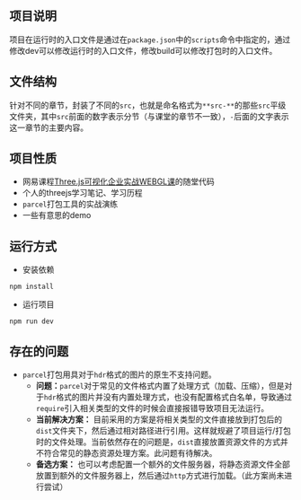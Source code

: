 ## 项目说明
项目在运行时的入口文件是通过在`package.json`中的`scripts`命令中指定的，通过修改dev可以修改运行时的入口文件，修改build可以修改打包时的入口文件。
## 文件结构
针对不同的章节，封装了不同的`src`，也就是命名格式为`**src-**`的那些`src`平级文件夹，其中`src`前面的数字表示分节（与课堂的章节不一致），`-`后面的文字表示这一章节的主要内容。
## 项目性质
 - 网易课程[Three.js可视化企业实战WEBGL课](https://study.163.com/course/courseMain.htm?courseId=1212491801)的随堂代码
 - 个人的threejs学习笔记、学习历程
 - `parcel`打包工具的实战演练
 - 一些有意思的demo


 ## 运行方式
  - 安装依赖
 ```
npm install
 ```
 - 运行项目
 ```
npm run dev
 ```
## 存在的问题
 - `parcel`打包用具对于`hdr`格式的图片的原生不支持问题。
    - **问题：**`parcel`对于常见的文件格式内置了处理方式（加载、压缩），但是对于`hdr`格式的图片并没有内置处理方式，也没有配置格式白名单，导致通过`require`引入相关类型的文件的时候会直接报错导致项目无法运行。
    - **当前解决方案：** 目前采用的方案是将相关类型的文件直接放到打包后的`dist`文件夹下，然后通过相对路径进行引用。这样就规避了项目运行/打包时的文件处理。当前依然存在的问题是，`dist`直接放置资源文件的方式并不符合常见的静态资源处理方案。此问题有待解决。
    - **备选方案：** 也可以考虑配置一个额外的文件服务器，将静态资源文件全部放置到额外的文件服务器上，然后通过`http`方式进行加载。（此方案尚未进行尝试）